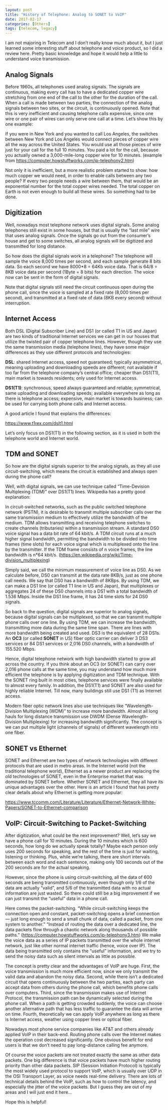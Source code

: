 ```yaml
---
layout: post
title: "History of Telephone: Analog to SONET to VoIP"
date: 2017-02-17
categories: [Others]
tags: [telecom, legacy]
---
```


I am not majoring in Telecom and I don’t really know much about it,  but I just learned some interesting stuff about telephone and voice product, so I did a review here. Pretty basic knowledge and hope it would help a little to understand voice transmission.

## Analog Signals
Before 1960s, all telephones used analog signals. The signals are continuous, making every call has to have a dedicated copper wire stretching from one end of the call to the other for the duration of the call. When a call is made between two parties, the connection of the analog signals between two sites, or the circuit, is continuously opened. Note that this is very inefficient and causing telephone calls expensive, since one wire or one pair of wires can only serve one call at a time. Let’s show this by one example:

If you were in New York and you wanted to call Los Angeles, the switches between New York and Los Angeles would connect pieces of copper wire all the way across the United States. You would use all those pieces of wire just for your call for the full 10 minutes. You paid a lot for the call, because you actually owned a 3,000-mile-long copper wire for 10 minutes. (example from <https://computer.howstuffworks.com/ip-telephony2.htm>)

Not only it is inefficient, but a more realistic problem started to show: how much copper we would need, in order to enable calls between any two people? If every two people needs a wire between them, that would be an exponential number for the total copper wires needed. The total copper on Earth is not even enough to build all these wires. So something had to be done.

## Digitization
Well, nowadays most telephone network uses digital signals. Some analog telephones still exist in some houses, but that is usually the “last mile” wire that uses analog signals. Once the signals go out from the consumer’s house and get to some switches, all analog signals will be digitized and transmitted for long distance.

So how does the digital signals work in a telephone? The telephone will sample the voice 8,000 times per second, and each sample generate 8 bits data. So each second we have 8000*8 = 64Kb voice data. That is 64/8 = 8KB voice data per second (1Byte = 8 bits) for each direction. The voice now can be sent in the form of digital signals.

Note that digital signals still need the circuit continuous open during the phone call, since the voice is sampled at a fixed rate (8,000 times per second), and transmitted at a fixed rate of data (8KB every second) without interruption.

## Internet Access
Both DSL (Digital Subscriber Line) and DS1 (or called T1 in US and Japan) are two kinds of traditional Internet services we can get in our houses that utilize the twisted pair of copper telephone lines. However, though they use the same transmission media (telephone lines), they have some major differences as they use different protocols and technologies:

**DSL**: shared Internet access, speed not guaranteed; typically asymmetrical, meaning uploading and downloading speeds are different; not available if too far from the telephone company’s central office; cheaper than DS1(T1), main market is towards residents; only used for Internet access.

**DS1(T1)**: synchronous, speed always guaranteed and reliable; symmetrical, same uploading and downloading speeds; available everywhere as long as there is telephone access; expensive, main market is towards business; can be used for carrying both phone calls and Internet access.

A good article I found that explains the differences:

<https://www.t1rex.com/dslt1.html>

Let’s only focus on DS1(T1) in the following section, as it is used in both the telephone world and Internet world.

## TDM and SONET
So how are the digital signals superior to the analog signals, as they all use circuit-switching, which means the circuit is established and always open during the phone call?

Well, with digital signals, we can use technique called “Time-Devision Multiplexing (TDM)” over DS1(T1) lines. Wikipedia has a pretty good explanation:

In circuit-switched networks, such as the public switched telephone network (PSTN), it is desirable to transmit multiple subscriber calls over the same transmission medium to effectively utilize the bandwidth of the medium. TDM allows transmitting and receiving telephone switches to create channels (tributaries) within a transmission stream. A standard DS0 voice signal has a data bit rate of 64 kbit/s. A TDM circuit runs at a much higher signal bandwidth, permitting the bandwidth to be divided into time frames (time slots) for each voice signal which is multiplexed onto the line by the transmitter. If the TDM frame consists of n voice frames, the line bandwidth is n*64 kbit/s. (<https://en.wikipedia.org/wiki/Time-division_multiplexing>)

Simply said, we call the minimum measurement of voice line as DS0. As we calculate before, DS0 can transmit at the data rate 8KB/s, just as one phone call needs. We say that DS0 has a bandwidth of 8KBps. By using TDM, we can make a DS1 line (or called T1 line in US and Japan), that multiplexes or aggregates 24 of these DS0 channels into a DS1 with a total bandwidth of 1.536 Mbps. Inside the DS1 line frame, it has 24 time slots for 24 DS0 signals.

So back to the question, digital signals are superior to analog signals, because digital signals can be multiplexed, so that we can transmit multiple phone calls over one line. By using TDM, we can increase the bandwidth, transmitting more data during the same time span. There are lines with more bandwidth being created and used. DS3 is the equivalent of 28 DS1s. An **OC3** (or called **SONET** in US) fiber optic carrier can deliver 3 DS3 services or 84 DS1 services or 2,016 DS0 channels, with a bandwidth of 155.520 Mbps.

Hence, digital telephone network with high bandwidth started to grow all across the country. If you think about an OC3 (or SONET) can carry over 2,016 phone calls at the same time, you may understand how much more efficient the telephone is by applying digitization and TDM technique. With the SONET ring built in most cities, telephone services were finally available to almost every family. In addition, the DS1(T1) and SONET are also used for highly reliable Internet. Till now, many buildings still use DS1 (T1) as Internet access.

Modern fiber optic network lines also use techniques like “Wavelength-Division Multiplexing (WDM)” to increase more bandwidth. Almost all long hauls for long distance transmission use DWDM (Dense Wavelength-Division Multiplexing) for increasing bandwidth significantly. The concept is we can put multiple light (channels of signals) of different wavelength into one fiber.

## SONET vs Ethernet
SONET and Ethernet are two types of network technologies with different protocols that are used in metro areas. In the Internet world (not the traditional telephone world), Ethernet as a newer product are replacing the old technologies of SONET, even in the Enterprise market that was dominated by SONET before. Whether SONET and Ethernet, they all have its unique advantages over the other. Here is an article I found that has pretty clear details about why Ethernet is getting more popular:

<https://www.tccomm.com/Literature/Literature/Ethernet-Network-White-Papers/SONET-to-Ethernet-comparison>

## VoIP: Circuit-Switching to Packet-Switching
After digitization, what could be the next improvement? Well, let’s say we have a phone call for 10 minutes. During the 10 minutes which is 600 seconds, how long do we actually speak totally? Maybe each person only uses 200 seconds for speaking, and the rest of the time is just for waiting, listening or thinking. Plus, while we’re talking, there are short intervals between each word and each sentence, making only 100 seconds out of the 200 seconds are for the actual speaking.

However, since the phone is using circuit-switching, all the data of 600 seconds are being transmitted continuously, even though only 1/6 of the data are actually “valid”, and 5/6 of the transmitted data with no actual information are just wasted. So there could still be a big improvement if we can just transmit the “useful” data in a phone call.

Here comes the packet-switching. “While circuit-switching keeps the connection open and constant, packet-switching opens a brief connection — just long enough to send a small chunk of data, called a packet, from one system to another.” “Instead of routing the data over a dedicated line, the data packets flow through a chaotic network along thousands of possible paths.” (<https://computer.howstuffworks.com/ip-telephony3.htm>) We make the voice data as a series of IP packets transmitted over the whole internet network, just like other normal internet traffic (hence, voice over IP). The data being transmitted only contains the “useful” information, and we try to send the noisy data such as silent intervals as little as possible.

The concept is pretty clear and the advantages of VoIP are huge. First, the voice transmission is much more efficient now, since we only transmit the valid data and abandon the noisy data. Second, while there isn’t a dedicated circuit that opens continuously between the two parties, each party can accept data from others during the phone call, which benefits phone calls over computers. Third, since the transmission makes use of Internet Protocol, the transmission path can be dynamically selected during the phone call. When a path is getting crowded suddenly, the voice can choose another alternative path that has less traffic to guarantee the data will arrive on time. Fourth, theoretically we can apply VoIP anywhere as long as there is Internet access, weather using copper lines or optical fiber.

Nowadays most phone service companies like AT&T and others already applied VoIP in their back-end. Routing phone calls over the Internet makes the operation cost decreased significantly. One obvious benefit for end users is that we don’t need to pay long-distance calling fee anymore.

Of course the voice packets are not treated exactly the same as other data packets. One big difference is that voice packets have much higher routing priority than other data packets. SIP (Session Initiation Protocol) is typically the most widely used protocol to support VoIP, which is usually over UDP in the OSI Transport Layer, as voice needs real-time delivery. There are lots of technical details behind the VoIP, such as how to control the latency, and especially the jitter of the voice packets. But I guess they are out of my areas and I will just end it here…

Hope this is helpful!

